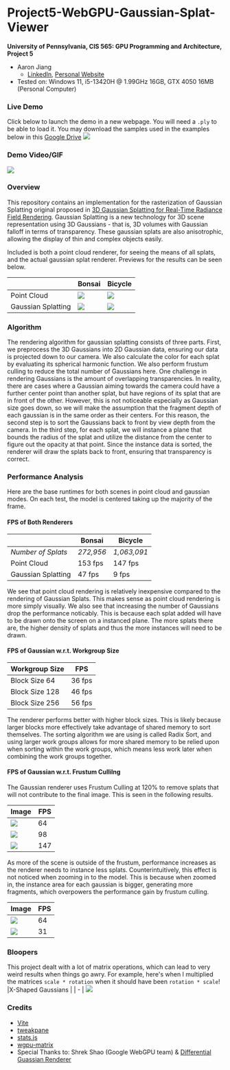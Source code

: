 # Project5-WebGPU-Gaussian-Splat-Viewer

**University of Pennsylvania, CIS 565: GPU Programming and Architecture, Project 5**

* Aaron Jiang
  * [LinkedIn](https://www.linkedin.com/in/aaronpjiang/), [Personal Website](https://aaron-jiang.com/)
* Tested on: Windows 11, i5-13420H @ 1.99GHz 16GB, GTX 4050 16MB (Personal Computer)

### Live Demo
Click below to launch the demo in a new webpage. You will need a `.ply` to be able to load it. You may download the samples used in the examples below in this [Google Drive](https://drive.google.com/drive/folders/1Fz0QhyDU12JTsl2e7umGi5iy_V9drrIW?usp=sharing) 
[![](images/demo.png)](http://terskayl.github.io//WebGPU-Gaussian-Splat-Viewer)

### Demo Video/GIF

[![](images/Bonsai.gif)](https://youtu.be/a-JkPPjWgdI)

### Overview
This repository contains an implementation for the rasterization of Gaussian Splatting original proposed in [3D Gaussian Splatting for Real-Time Radiance Field Rendering](https://github.com/graphdeco-inria/gaussian-splatting).  Gaussian Splatting is a new technology for 3D scene representation using 3D Gaussians - that is, 3D volumes with Gaussian falloff in terms of transparency. These gaussian splats are also anisotrophic, allowing the display of thin and complex objects easily.

Included is both a point cloud renderer, for seeing the means of all splats, and the actual gaussian splat renderer. Previews for the results can be seen below.

| | Bonsai| Bicycle
|-|-|-|
| Point Cloud| ![](images/BonsaiPC.png)|![](images/Bonsai.png)
| Gaussian Splatting| ![](images/BicyclePC.png) | ![](images/Bicycle.png) 

### Algorithm
The rendering algorithm for gaussian splatting consists of three parts. First, we preprocess the 3D Gaussians into 2D Gaussian data, ensuring our data is projected down to our camera. We also calculate the color for each splat by evaluating its spherical harmonic function. We also perform frustum culling to reduce the total number of Gaussians here. 
One challenge in rendering Gaussians is the amount of overlapping transparencies. In reality, there are cases where a Gaussian aiming towards the camera could have a further center point than another splat, but have regions of its splat that are in front of the other. However, this is not noticeable especially as Gaussian size goes down, so we will make the assumption that the fragment depth of each gaussian is in the same order as their centers.
For this reason, the second step is to sort the Gaussians back to front by view depth from the camera.
In the third step, for each splat, we will instance a plane that bounds the radius of the splat and utilize the distance from the center to figure out the opacity at that point. Since the instance data is sorted, the renderer will draw the splats back to front, ensuring that transparency is correct.

### Performance Analysis

Here are the base runtimes for both scenes in point cloud and gaussian modes. On each test, the model is centered taking up the majority of the frame.

#### FPS of Both Renderers
||Bonsai| Bicycle
|-|-|-|
|*Number of Splats*| *272,956* | *1,063,091*
|Point Cloud| 153 fps | 147 fps
|Gaussian Splatting| 47 fps | 9 fps

We see that point cloud rendering is relatively inexpensive compared to the rendering of Gaussian Splats. This makes sense as point cloud rendering is more simply visually. 
We also see that increasing the number of Gaussians drop the performance noticably. This is because each splat added will have to be drawn onto the screen on a instanced plane. The more splats there are, the higher density of splats and thus the more instances will need to be drawn.

#### FPS of Gaussian w.r.t. Workgroup Size

|Workgroup Size |FPS|
|-|-|
| Block Size 64 | 36 fps
| Block Size 128 | 46 fps
| Block Size 256 | 56 fps

The renderer performs better with higher block sizes. This is likely because larger blocks more effectively take advantage of shared memory to sort themselves. The sorting algorithm we are using is called Radix Sort, and using larger work groups allows for more shared memory to be relied upon when sorting within the work groups, which means less work later when combining the work groups together.
#### FPS of Gaussian w.r.t. Frustum Cullilng
The Gaussian renderer uses Frustum Culling at 120% to remove splats that will not contribute to the final image. This is seen in the following results.

|Image |FPS |
|-|-|
|![](images/culling1.png) | 64
|![](images/culling2.png) | 98
|![](images/culling3.png) | 147

As more of the scene is outside of the frustum, performance increases as the renderer needs to instance less splats. Counterintuitively, this effect is not noticed when zooming in to the model. This is because when zoomed in, the instance area for each gaussian is bigger, generating more fragments, which overpowers the performance gain by frustum culling.

|Image |FPS |
|-|-|
|![](images/culling1.png) | 64
|![](images/culling4.png) | 31

### Bloopers
This project dealt with a lot of matrix operations, which can lead to very weird results when things go awry. For example, here's when I multiplied the matrices `scale * rotation` when it should have been `rotation * scale`!
|X-Shaped Gaussians |
| - |
![](images/Blooper.png)

### Credits

- [Vite](https://vitejs.dev/)
- [tweakpane](https://tweakpane.github.io/docs//v3/monitor-bindings/)
- [stats.js](https://github.com/mrdoob/stats.js)
- [wgpu-matrix](https://github.com/greggman/wgpu-matrix)
- Special Thanks to: Shrek Shao (Google WebGPU team) & [Differential Guassian Renderer](https://github.com/graphdeco-inria/diff-gaussian-rasterization)
